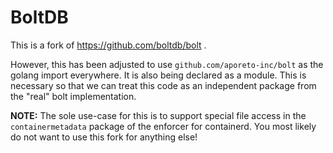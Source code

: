# BoltDB

This is a fork of https://github.com/boltdb/bolt .

However, this has been adjusted to use `github.com/aporeto-inc/bolt` as the golang import everywhere.
It is also being declared as a module.
This is necessary so that we can treat this code as an independent package from the "real" bolt implementation.

**NOTE:** The sole use-case for this is to support special file access in the `containermetadata` package of the enforcer for containerd. You most likely do not want to use this fork for anything else!
